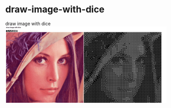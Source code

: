 # draw-image-with-dice
draw image with dice
![screenshot](https://raw.githubusercontent.com/zhangxx2015/draw-image-with-dice/master/screenshot.jpg "screenshot")
